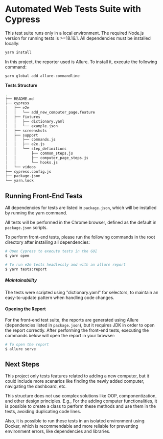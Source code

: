 # Automated Web Tests Suite with Cypress
This test suite runs only in a local environment.
The required Node.js version for running tests is >=18.16.1.
All dependencies must be installed locally:

```sh
yarn install
```
In this project, the reporter used is Allure. To install it, execute the following command:
```sh
yarn global add allure-commandline
```

**Tests Structure**

```sh
.
├── README.md
├── cypress
│   ├── e2e
│   │   └── add_new_computer_page.feature
│   ├── fixtures
│   │   ├── dictionary.yaml
│   │   └── example.json
│   ├── screenshots
│   ├── support
│   │   ├── commands.js
│   │   ├── e2e.js
│   │   └── step_definitions
│   │       ├── common_steps.js
│   │       ├── computer_page_steps.js
│   │       └── hooks.js
│   └── videos
├── cypress.config.js
├── package.json
└── yarn.lock

```

## Running Front-End Tests

All dependencies for tests are listed in `package.json`, which will be installed by running the yarn command.

All tests will be performed in the Chrome browser, defined as the default in `package.json` scripts. 

To perform front-end tests, please run the following commands in the root directory after installing all dependencies:

```sh
# Open Cypress to execute tests in the GUI 
$ yarn open 

# To run e2e tests headlessly and with an allure report
$ yarn tests:report
```

##### Maintainability

The tests were scripted using "dictionary.yaml" for selectors, to maintain an easy-to-update pattern when handling code changes.

#### Opening the Report

For the front-end test suite, the reports are generated using Allure (dependencies listed in `package.json`), but it requires JDK in order to open the report correctly.
After performing the front-end tests, executing the commands below will open the report in your browser:

```sh
# To open the report 
$ allure serve
```

## Next Steps

This project only tests features related to adding a new computer, but it could include more scenarios like finding the newly added computer, navigating the dashboard, etc.

This structure does not use complex solutions like OOP, componentization, and other design principles.
E.g., For the adding computer functionalities, it is possible to create a class to perform these methods and use them in the tests, avoiding duplicating code lines.

Also, it is possible to run these tests in an isolated environment using Docker, which is recommendable and more reliable for preventing environment errors, like dependencies and libraries.